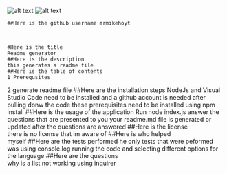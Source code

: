 
![alt text](https://img.shields.io/badge/build-nodeJS-brightgreen)
![alt text](https://avatars0.githubusercontent.com/u/58241324?v=4)

    ##Here is the github username mrmikehoyt
  
    
    
    #Here is the title  
    Readme generator
    ##Here is the description  
    this generates a readme file
    ##Here is the table of contents 
    1 Prerequsites
2 generate readme file
    ##Here are the installation steps 
    NodeJs and Visual Studio Code need to be installed and a github account is needed after pulling donw the code these prerequisites need to be installed using npm install
    ##Here is the usage of the application 
    Run node index.js answer the questions that are presented to you your readme.md file is generated or updated after the questions are answered 
    ##Here is the license  
    there is no license that im aware of
    ##Here is who helped  
    myself
    ##Here are the tests performed 
    he only tests that were peformed was using console.log running the code and selecting different options for the language
    ##Here are the questions  
    why is a list not working using inquirer  
  
     
    